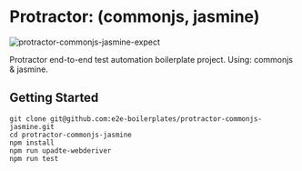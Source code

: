 # Protractor: (commonjs, jasmine)

![protractor-commonjs-jasmine-expect](https://github.com/e2e-boilerplates/protractor-commonjs-jasmine-expect/workflows/protractor-commonjs-jasmine-expect/badge.svg)

Protractor end-to-end test automation boilerplate project. Using: commonjs & jasmine.

## Getting Started

    git clone git@github.com:e2e-boilerplates/protractor-commonjs-jasmine.git
    cd protractor-commonjs-jasmine
    npm install
    npm run upadte-webderiver
    npm run test
